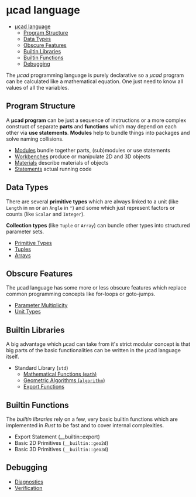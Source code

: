 # µcad language

- [µcad language](#µcad-language)
  - [Program Structure](#program-structure)
  - [Data Types](#data-types)
  - [Obscure Features](#obscure-features)
  - [Builtin Libraries](#builtin-libraries)
  - [Builtin Functions](#builtin-functions)
  - [Debugging](#debugging)

The *µcad* programming language is purely declarative so a *µcad* program can
be calculated like a mathematical equation.
One just need to know all values of all the variables.

## Program Structure

A **µcad program** can be just a sequence of instructions or a more complex construct of
separate **parts** and **functions** which may depend on each other via **use statements**.
**Modules** help to bundle things into packages and solve naming collisions.

- [Modules](modules.md) bundle together parts, (sub)modules or use statements
- [Workbenches](workbench/README.md) produce or manipulate 2D and 3D objects
- [Materials](materials.md) describe materials of objects
- [Statements](statements.md) actual running code

## Data Types

There are several **primitive types** which are always linked to a unit (like `Length` in `mm` or an `Angle` in `°`)
and some which just represent factors or counts (like `Scalar` and `Integer`).

**Collection types** (like `Tuple` or `Array`) can bundle other types into structured parameter sets.

- [Primitive Types](primitive_types.md)
- [Tuples](tuple.md)
- [Arrays](arrays.md)

## Obscure Features

The µcad language has some more or less obscure features which replace common
programming concepts like for-loops or goto-jumps.

- [Parameter Multiplicity](parameter_multiplicity.md)
- [Unit Types](unit_types.md)

## Builtin Libraries

A big advantage which µcad can take from it's strict modular concept is that
big parts of the basic functionalities can be written in the µcad language itself.

- Standard Library (`std`)
  - [Mathematical Functions (`math`)](std/math.md)
  - [Geometric Algorithms (`algorithm`)](std/algorithm/README.md)
  - [Export Functions](std/export.md)

## Builtin Functions

The *builtin libraries* rely on a few, very basic builtin functions which are
implemented in *Rust* to be fast and to cover internal complexities.

- Export Statement (__builtin::export)
- Basic 2D Primitives (`__builtin::geo2d`)
- Basic 3D Primitives (`__builtin::geo3d`)

## Debugging

- [Diagnostics](diag/README.md)
- [Verification](verify.md)
